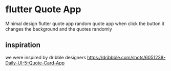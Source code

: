 # flutter Quote App

Minimal design flutter quote app 
random quote app 
when click the button it changes the background and the quotes randomly
## inspiration
we were inspired by dribble designers 
https://dribbble.com/shots/6051238-Daily-UI-5-Quote-Card-App
